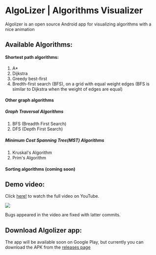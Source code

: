 # AlgoLizer | Algorithms Visualizer
Algolizer is an open source Android app for visualizing algorithms with a nice animation

## Available Algorithms:
#### Shortest path algorithms:
1. A*
2. Dijkstra
3. Greedy best-first
4. Bredth-first search (BFS), on a grid with equal weight edges (BFS is similar to Dijkstra when the weight of edges are equal)

#### Other graph algorithms
##### Graph Traversal Algorithms
1. BFS (Breadth First Search)
2. DFS (Depth First Search)

##### Minimum Cost Spanning Tree(MST) Algorithms 
1. Kruskal's Algorithm
2. Prim's Algorithm
#### Sorting algorithms (coming soon)

## Demo video:
Click [here!](https://youtu.be/STfgJZvBTk4) to watch the full video on YouTube.

[![](https://j.gifs.com/4QV4Rg.gif)](https://youtu.be/STfgJZvBTk4 "")

Bugs appeared in the video are fixed with latter commits. 


## Download Algolizer app:
The app will be available soon on Google Play, but currently you can download the APK from the [releases page](https://github.com/mAlaliSy/AlgoLizer-algorithms-visualizer/releases)
